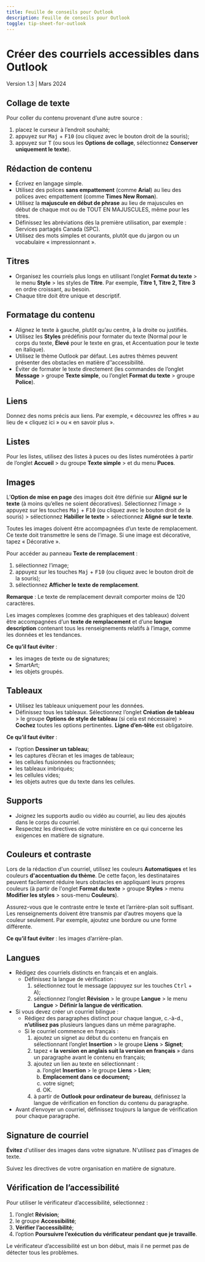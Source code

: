 ```yaml
---
title: Feuille de conseils pour Outlook
description: Feuille de conseils pour Outlook
toggle: tip-sheet-for-outlook
---
```


# Créer des courriels accessibles dans Outlook
Version 1.3 | Mars 2024

## Collage de texte
Pour coller du contenu provenant d’une autre source :
1.	placez le curseur à l’endroit souhaité;
2.	appuyez sur <kbd>Maj</kbd> + <kbd>F10</kbd> (ou cliquez avec le bouton droit de la souris);
3.	appuyez sur <kbd>T</kbd> (ou sous les **Options de collage**, sélectionnez **Conserver uniquement le texte**).

## Rédaction de contenu
- Écrivez en langage simple.
- Utilisez des polices **sans empattement** (comme **Arial**) au lieu des polices avec empattement (comme **Times New Roman**).
- Utilisez la **majuscule en début de phrase** au lieu de majuscules en début de chaque mot ou de TOUT EN MAJUSCULES, même pour les titres.
- Définissez les abréviations dès la première utilisation, par exemple : Services partagés Canada (SPC).
- Utilisez des mots simples et courants, plutôt que du jargon ou un vocabulaire « impressionnant ».

## Titres
- Organisez les courriels plus longs en utilisant l’onglet **Format du texte** > le menu **Style** > les styles de **Titre**. Par exemple, **Titre 1, Titre 2, Titre 3** en ordre croissant, au besoin.
- Chaque titre doit être unique et descriptif.

## Formatage du contenu
- Alignez le texte à gauche, plutôt qu’au centre, à la droite ou justifiés.
- Utilisez les **Styles** prédéfinis pour formater du texte (Normal pour le corps du texte, **Élevé** pour le texte en gras, et Accentuation pour le texte en italique).
- Utilisez le thème Outlook par défaut. Les autres thèmes peuvent présenter des obstacles en matière d’’accessibilité.
- Éviter de formater le texte directement  (les commandes de l’onglet **Message** > groupe **Texte simple**, ou l’onglet **Format du texte** > groupe **Police**).

## Liens
Donnez des noms précis aux liens. Par exemple, « découvrez les offres » au lieu de « cliquez ici » ou « en savoir plus ».

## Listes
Pour les listes, utilisez des listes à puces ou des listes numérotées à partir de l’onglet **Accueil** > du groupe **Texte simple** > et du menu **Puces**.

## Images
L’**Option de mise en page** des images doit être définie sur **Aligné sur le texte** (à moins qu’elles ne soient décoratives). Sélectionnez l’image > appuyez sur les touches <kbd>Maj</kbd> + <kbd>F10</kbd> (ou cliquez avec le bouton droit de la souris) > sélectionnez **Habiller le texte** > sélectionnez **Aligné sur le texte**.

Toutes les images doivent être accompagnées d’un texte de remplacement. Ce texte doit transmettre le sens de l’image. Si une image est décorative, tapez « Décorative ».

Pour accéder au panneau **Texte de remplacement** :
1.	sélectionnez l’image;
2.	appuyez sur les touches <kbd>Maj</kbd> + <kbd>F10</kbd> (ou cliquez avec le bouton droit de la souris);
3.	sélectionnez **Afficher le texte de remplacement**.

**Remarque** : Le texte de remplacement devrait comporter moins de 120 caractères.

Les images complexes (comme des graphiques et des tableaux) doivent être accompagnées d’un **texte de remplacement** et d’une **longue description** contenant tous les renseignements relatifs à l’image, comme les données et les tendances.

**Ce qu’il faut éviter** :
- les images de texte ou de signatures;
- SmartArt;
- les objets groupés.

## Tableaux
- Utilisez les tableaux uniquement pour les données.
- Définissez tous les tableaux. Sélectionnez l’onglet **Création de tableau** > le groupe **Options de style de tableau** (si cela est nécessaire) > **Cochez** toutes les options pertinentes. **Ligne d’en-tête** est obligatoire.

**Ce qu’il faut éviter** :
- l’option **Dessiner un tableau**;
- les captures d’écran et les images de tableaux;
- les cellules fusionnées ou fractionnées;
- les tableaux imbriqués;
- les cellules vides;
- les objets autres que du texte dans les cellules.

## Supports
- Joignez les supports audio ou vidéo au courriel, au lieu des ajoutés dans le corps du courriel.
- Respectez les directives de votre ministère en ce qui concerne les exigences en matière de signature.

## Couleurs et contraste
Lors de la rédaction d'un courriel, utilisez les couleurs **Automatiques** et les couleurs **d'accentuation du thème**. De cette façon, les destinataires peuvent facilement réduire leurs obstacles en appliquant leurs propres couleurs (à partir de l'onglet **Format du texte** > groupe **Styles** > menu **Modifier les styles** > sous-menu **Couleurs**).

Assurez-vous que le contraste entre le texte et l’arrière-plan soit suffisant.
Les renseignements doivent être transmis par d’autres moyens que la couleur seulement. Par exemple, ajoutez une bordure ou une forme différente.

**Ce qu’il faut éviter** :
les images d’arrière-plan.

## Langues
- Rédigez des courriels distincts en français et en anglais.
  -	Définissez la langue de vérification :
    1.	sélectionnez tout le message (appuyez sur les touches <kbd>Ctrl</kbd> + <kbd>A</kbd>);
    2.	sélectionnez l’onglet **Révision** > le groupe **Langue** > le menu **Langue** > **Définir la langue de vérification**.
- Si vous devez créer un courriel bilingue :
  -	Rédigez des paragraphes distinct pour chaque langue, c.-à-d., **n’utilisez pas** plusieurs langues dans un même paragraphe.
  -	Si le courriel commence en français :
    1.	ajoutez un signet au début du contenu en français en sélectionnant l’onglet **Insertion** > le groupe **Liens** > **Signet**;
    2.	tapez « **la version en anglais suit la version en français** » dans un paragraphe avant le contenu en français;
    3.	ajoutez un lien au texte en sélectionnant :
        <ol type="a">
          <li>l’onglet <strong>Insertion</strong> > le groupe <strong>Liens</strong> > <strong>Lien</strong>;</li>
          <li><strong>Emplacement dans ce document;</strong></li>
          <li>votre signet;</li>
          <li>OK.</li>
        </ol>
    4.	à partir de **Outlook pour ordinateur de bureau**, définissez la langue de vérification en fonction du contenu du paragraphe.
- Avant d’envoyer un courriel, définissez toujours la langue de vérification pour chaque paragraphe.

## Signature de courriel
**Évitez** d'utiliser des images dans votre signature. N'utilisez pas d'images de texte.

Suivez les directives de votre organisation en matière de signature.

## Vérification de l’accessibilité
Pour utiliser le vérificateur d’accessibilité, sélectionnez :
1.	l’onglet **Révision**;
2.	le groupe **Accessibilité**;
3.	**Vérifier l’accessibilité**;
4.	l’option **Poursuivre l’exécution du vérificateur pendant que je travaille**.

Le vérificateur d’accessibilité est un bon début, mais il ne permet pas de détecter tous les problèmes.
